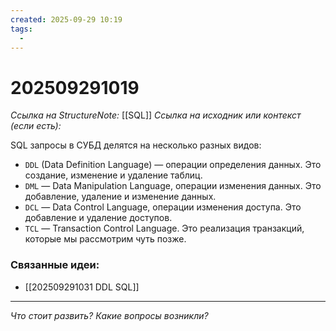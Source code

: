 ```yaml
---
created: 2025-09-29 10:19
tags:
  -
---
```

# 202509291019
*Ссылка на StructureNote:* [[SQL]]
*Ссылка на исходник или контекст (если есть):* 

SQL запросы в СУБД делятся на несколько разных видов:

- `DDL` (Data Definition Language) — операции определения данных. Это создание, изменение и удаление таблиц.
- `DML` — Data Manipulation Language, операции изменения данных. Это добавление, удаление и изменение данных.
- `DCL` — Data Control Language, операции изменения доступа. Это добавление и удаление доступов.
- `TCL` — Transaction Control Language. Это реализация транзакций, которые мы рассмотрим чуть позже.
### Связанные идеи:
* [[202509291031 DDL SQL]]
---

*Что стоит развить? Какие вопросы возникли?*